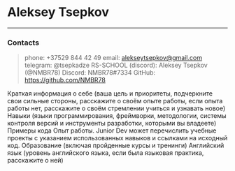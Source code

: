 # Aleksey Tsepkov
---
### Contacts
>phone: +37529 844 42 49
>email: alekseytsepkov@gmail.com
>telegram: @tsepkadze
>RS-SCHOOL (discord): Aleksey Tsepkov (@NMBR78)
>Discord: NMBR78#7334
>GitHub: https://github.com/NMBR78

Краткая информация о себе (ваша цель и приоритеты, подчеркните свои сильные стороны, расскажите о своём опыте работы, если опыта работы нет, расскажите о своём стремлении учиться и узнавать новое)
Навыки (языки программирования, фреймворки, методологии, системы контроля версий и инструменты разработки, которыми вы владеете)
Примеры кода
Опыт работы. Junior Dev может перечислить учебные проекты с указанием использованных навыков и ссылками на исходный код.
Образование (включая пройденные курсы и тренинги)
Английский язык (уровень английского языка, если была языковая практика, расскажите о ней)